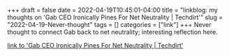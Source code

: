 +++draft = falsedate = 2022-04-19T10:45:01-04:00title = "linkblog: my thoughts on 'Gab CEO Ironically Pines For Net Neutrality | Techdirt'"slug = "2022-04-19-Never-thought"tags = []categories = ["link"]+++Never thought to connect Gab back to net neutrality; interesting reflection here. [link to 'Gab CEO Ironically Pines For Net Neutrality | Techdirt'](https://www.techdirt.com/2022/04/19/gab-ceo-ironically-pines-for-net-neutrality/)